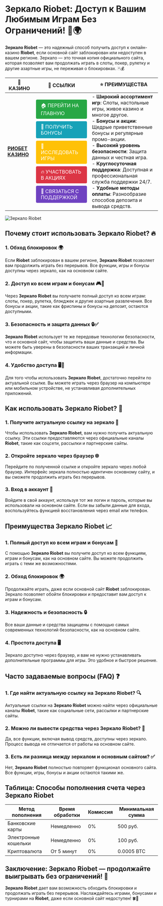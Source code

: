 # **Зеркало Riobet: Доступ к Вашим Любимым Играм Без Ограничений!** 🎰🌍

**Зеркало Riobet** — это надежный способ получить доступ к онлайн-казино **Riobet**, если основной сайт заблокирован или недоступен в вашем регионе. Зеркало — это точная копия официального сайта, которая позволяет вам продолжать играть в слоты, покер, рулетку и другие азартные игры, не переживая о блокировках. 🃏💰

| 🎰 **КАЗИНО**                              | 🔗 **ССЫЛКИ**                                                                                                                                                                                                                                                                                                   | ⭐ **ПРЕИМУЩЕСТВА**                                                                                     |
|--------------------------------------------|----------------------------------------------------------------------------------------------------------------------------------------------------------------------------------------------------------------------------------------------------------------------------------------------------------------|--------------------------------------------------------------------------------------------------------|
| **[РИОБЕТ КАЗИНО](https://brandplay.link/7xBLTPyj)** | <a href="https://brandplay.link/7xBLTPyj" style="display: inline-block; padding: 8px 16px; margin: 4px 0; background-color: #28a745; color: white; text-decoration: none; border-radius: 4px;">🏠 ПЕРЕЙТИ НА ГЛАВНУЮ</a><br> <a href="https://brandplay.link/7xBLTPyj" style="display: inline-block; padding: 8px 16px; margin: 4px 0; background-color: #17a2b8; color: white; text-decoration: none; border-radius: 4px;">🎁 ПОЛУЧИТЬ БОНУСЫ</a><br> <a href="https://brandplay.link/7xBLTPyj" style="display: inline-block; padding: 8px 16px; margin: 4px 0; background-color: #ffc107; color: white; text-decoration: none; border-radius: 4px;">🎲 ИССЛЕДОВАТЬ ИГРЫ</a><br> <a href="https://brandplay.link/7xBLTPyj" style="display: inline-block; padding: 8px 16px; margin: 4px 0; background-color: #dc3545; color: white; text-decoration: none; border-radius: 4px;">🔥 УЧАСТВОВАТЬ В АКЦИЯХ</a><br> <a href="https://brandplay.link/7xBLTPyj" style="display: inline-block; padding: 8px 16px; margin: 4px 0; background-color: #6f42c1; color: white; text-decoration: none; border-radius: 4px;">💬 СВЯЗАТЬСЯ С ПОДДЕРЖКОЙ</a> | - **Широкий ассортимент игр**: Слоты, настольные игры, живое казино и многое другое.<br>- **Бонусы и акции**: Щедрые приветственные бонусы и регулярные промо-акции.<br>- **Высокий уровень безопасности**: Защита данных и честная игра.<br>- **Круглосуточная поддержка**: Доступная и профессиональная служба поддержки 24/7.<br>- **Удобные методы оплаты**: Разнообразие способов депозита и вывода средств. |

![Зеркало Riobet](https://avatars.mds.yandex.net/i?id=761c4f42bcdd3eac6fea742c19509810_l-9245471-images-thumbs&n=13)

## Почему стоит использовать **Зеркало Riobet**? 🔥

### 1. **Обход блокировок** 🌍

Если **Riobet** заблокирован в вашем регионе, **Зеркало Riobet** позволяет вам продолжить играть без перерывов. Все функции, игры и бонусы доступны через зеркало, как на основном сайте.

### 2. **Доступ ко всем играм и бонусам** 🎮💸

Через **Зеркало Riobet** вы получаете полный доступ ко всем играм: слоты, покер, рулетка, блэкджек и другие азартные развлечения. Все бонусы и акции, такие как фриспины и бонусы на депозит, остаются доступными.

### 3. **Безопасность и защита данных** 🔒✅

**Зеркало Riobet** использует те же передовые технологии безопасности, что и основной сайт, чтобы защитить ваши данные и средства. Вы можете быть уверены в безопасности ваших транзакций и личной информации.

### 4. **Удобство доступа** 🖥️📱

Для того чтобы использовать **Зеркало Riobet**, достаточно перейти по актуальной ссылке. Вы можете играть через браузер на компьютере или мобильном устройстве, не устанавливая дополнительных приложений.

## Как использовать **Зеркало Riobet**? 🏁

### 1. **Получите актуальную ссылку на зеркало** 🔗

Чтобы использовать **Зеркало Riobet**, вам нужно получить актуальную ссылку. Эти ссылки предоставляются через официальные каналы **Riobet**, такие как соцсети, рассылки и партнерские сайты.

### 2. **Откройте зеркало через браузер** 🌐

Перейдите по полученной ссылке и откройте зеркало через любой браузер. Интерфейс зеркала полностью идентичен основному сайту, и вы сможете продолжить играть без перерывов.

### 3. **Вход в аккаунт** 📝

Войдите в свой аккаунт, используя тот же логин и пароль, которые вы использовали на основном сайте. Если вы забыли данные для входа, воспользуйтесь функцией восстановления через email или телефон.

## Преимущества **Зеркало Riobet** 📈

### 1. **Полный доступ ко всем играм и бонусам** 🎰

С помощью **Зеркало Riobet** вы получите доступ ко всем функциям, играм и бонусам, как на основном сайте. Вы можете продолжить играть с теми же возможностями.

### 2. **Обход блокировок** 🌍

Продолжайте играть, даже если основной сайт **Riobet** заблокирован. Зеркало позволяет обойти блокировки и предоставит вам доступ к играм и бонусам.

### 3. **Надежность и безопасность** 🔒

Все ваши данные и средства защищены с помощью самых современных технологий безопасности, как на основном сайте.

### 4. **Простота доступа** 🖥️

Зеркало доступно через браузер, и вам не нужно устанавливать дополнительные программы для игры. Это удобное и быстрое решение.

## Часто задаваемые вопросы (FAQ) ❓

### **1. Где найти актуальную ссылку на **Зеркало Riobet**?** 🔍

Актуальные ссылки на **Зеркало Riobet** можно найти через официальные каналы **Riobet**, такие как социальные сети, рассылки и партнерские сайты.

### **2. Можно ли вывести средства через **Зеркало Riobet**?** 💸

Да, все функции, включая вывод средств, доступны через зеркало. Процесс вывода не отличается от работы на основном сайте.

### **3. Есть ли разница между зеркалом и основным сайтом?** ✅

Нет, **Зеркало Riobet** полностью повторяет функционал основного сайта. Все функции, игры, бонусы и акции остаются такими же.

## Таблица: Способы пополнения счета через **Зеркало Riobet**

| Метод пополнения   | Время обработки | Комиссия | Минимальная сумма |
|---------------------|------------------|----------|-------------------|
| Банковские карты    | Немедленно       | 0%       | 500 руб.          |
| Электронные кошельки| Немедленно       | 0%       | 100 руб.          |
| Криптовалюта        | От 5 минут       | 0%       | 0.0005 BTC        |

## Заключение: **Зеркало Riobet** — продолжайте выигрывать без ограничений! 🎉

**Зеркало Riobet** дает вам возможность обходить блокировки и продолжать играть без перерывов. Наслаждайтесь играми, бонусами и турнирами на **Riobet**, даже если основной сайт недоступен! 🍀🎰

